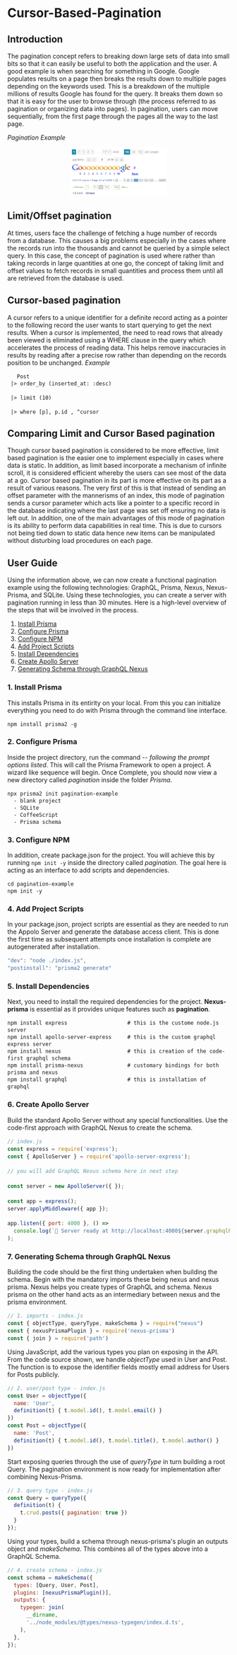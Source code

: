 # Cursor-Based-Pagination
## Introduction
The pagination concept refers to breaking down large sets of data into small bits so that it can easily be useful to both the application and the user. A good example is when searching for something in Google. Google populates results on a page then breaks the results down to multiple pages depending on the keywords used. This is a breakdown of the multiple millions of results Google has found for the query. It breaks them down so that it is easy for the user to browse through (the process referred to as pagination or organizing data into pages). In pagination, users can move sequentially, from the first page through the pages all the way to the last page.

*Pagination Example*

<p align="center">
  <img width="220" height="110" src="https://github.com/DavidMwihuri39/cursor-based-pagination/blob/main/example_1.png">
</p>


## Limit/Offset pagination
At times, users face the challenge of fetching a huge number of records from a database. This causes a big problems especially in the cases where the records run into the thousands and cannot be queried by a simple select query. In this case, the concept of pagination is used where rather than taking records in large quantities at one go, the concept of taking limit and offset values to fetch records in small quantities and process them until all are retrieved from the database is used.

## Cursor-based pagination
A cursor refers to a unique identifier for a definite record acting as a pointer to the following record the user wants to start querying to get the next results. When a cursor is implemented, the need to read rows that already been viewed is eliminated using a WHERE clause in the query which accelerates the process of reading data. This helps remove   inaccuracies in results by reading after a precise row rather than depending on the records position to be unchanged.
*Example* 
   
   ```
      Post
	|> order_by (inserted_at: :desc)
	
	|> limit (10)
	
	|> where [p], p.id , ^cursor
```
## Comparing Limit and Cursor Based pagination
Though cursor based pagination is considered to be more effective, limit based pagination is the easier one to implement especially in cases where data is static. In addition, as limit based incorporate a mechanism of infinite scroll, it is considered efficient whereby the users can see most of the data at a go. 
Cursor based pagination in its part is more effective on its part as a result of various reasons. The very first of this is that instead of sending an offset parameter with the mannerisms of an index, this mode of pagination sends a cursor parameter which acts like a pointer to a specific record in the database indicating where the last page was set off ensuring no data is left out. In addition, one of the main advantages of this mode of pagination is its ability to perform data capabilities in real time. This is due to cursors not being tied down to static data hence new items can be manipulated without disturbing load procedures on each page.
## User Guide
Using the information above, we can now create a functional pagination example using the following technologies: GraphQL, Prisma, Nexus, Nexus-Prisma, and SQLite. Using these technologies, you can create a server with pagination running in less than 30 minutes. Here is a high-level overview of the steps that will be involved in the process.

1. [Install Prisma](#1-install-prisma)
2. [Configure Prisma](#2-Configure-prisma)
3. [Configure NPM](#3-npm-project)
4. [Add Project Scripts](#4-add-project-scripts)
5. [Install Dependencies](#5-install-dependencies)
6. [Create Apollo Server](#6-create-apollo-server)
7. [Generating Schema through GraphQL Nexus](#7-generating-schema-through-graphql-nexus)


### 1. Install Prisma

This installs Prisma in its entirity on your local. From this you can initialize everything you need to do with Prisma through the command line interface.

```
npm install prisma2 -g
```
### 2. Configure Prisma
Inside the project directory, run the command -- *following the prompt options listed*. This will call the Prisma Framework to open a project. A wizard like sequence will begin. Once Complete, you should now view a new directory called *pagination* inside the folder *Prisma*.
```
npx prisma2 init pagination-example
  - blank project
  - SQLite
  - CoffeeScript
  - Prisma schema
```

### 3. Configure NPM
In addition, create package.json for the project. You will achieve this by running `npm init -y` inside the directory called *pagination*. The goal here is acting as an interface to add scripts and dependencies.

```
cd pagination-example
npm init -y
```

### 4. Add Project Scripts

In your package.json, project scripts are essential as they are needed to run the Appolo Server and generate the database access client. This is done the first time as subsequent attempts once installation is complete are autogenerated after installation.

```js
"dev": "node ./index.js",
"postinstall": "prisma2 generate"
```

### 5. Install Dependencies

Next, you need to install the required dependencies for the project. **Nexus-prisma** is essential as it provides unique features such as **pagination**.

```
npm install express                   # this is the custome node.js server
npm install apollo-server-express     # this is the custom graphql express server
npm install nexus                     # this is creation of the code-first graphql schema
npm install prisma-nexus              # customary bindings for both prisma and nexus
npm install graphql                   # this is installation of graphql
```
### 6. Create Apollo Server
Build the standard Apollo Server without any special functionalities. Use the code-first approach with GraphQL Nexus to create the schema.

```js
// index.js
const express = require('express');
const { ApolloServer } = require('apollo-server-express');

// you will add GraphQL Nexus schema here in next step

const server = new ApolloServer({ });

const app = express();
server.applyMiddleware({ app });

app.listen({ port: 4000 }, () =>
  console.log(`🚀 Server ready at http://localhost:4000${server.graphqlPath}`)
);
```
### 7. Generating Schema through GraphQL Nexus

Building the code should be the first thing undertaken when building the schema. Begin with the mandatory imports these being nexus and nexus prisma. Nexus helps you create types of GraphQL and schema. Nexus prisma on the other hand acts as an intermediary between nexus and the prisma environment. 

```js
// 1. imports - index.js
const { objectType, queryType, makeSchema } = require("nexus")
const { nexusPrismaPlugin } = require('nexus-prisma')
const { join } = require('path')
```
      
Using JavaScript, add the various types you plan on exposing in the API. From the code source shown, we handle *objectType* used in User and Post. The function is to expose the identifier fields mostly email address for Users for Posts publicly.

```js 
// 2. user/post type - index.js
const User = objectType({
  name: 'User',
  definition(t) { t.model.id(), t.model.email() }
})
const Post = objectType({
  name: 'Post',
  definition(t) { t.model.id(), t.model.title(), t.model.author() }
})
```

Start exposing queries through the use of *queryType* in turn building a root Query. The pagination environment is now ready for implementation after combining Nexus-Prisma. 
```js 
// 3. query type - index.js
const Query = queryType({
  definition(t) {
    t.crud.posts({ pagination: true })
  }
});
```

Using your types, build a schema through nexus-prisma's plugin an outputs object and *makeSchema*. This combines all of the types above into a GraphQL Schema.

```js
// 4. create schema - index.js
const schema = makeSchema({
  types: [Query, User, Post],
  plugins: [nexusPrismaPlugin()],
  outputs: {
    typegen: join(
      __dirname,
      '../node_modules/@types/nexus-typegen/index.d.ts',
    ),
  },
});
```

